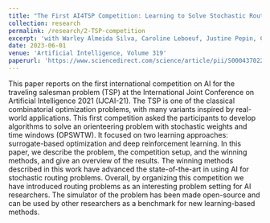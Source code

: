 ```yaml
---
title: "The First AI4TSP Competition: Learning to Solve Stochastic Routing Problems"
collection: research
permalink: /research/2-TSP-competition
excerpt: 'with Warley Almeida Silva, Caroline Leboeuf, Justine Pepin, Carl Perreault-Lafleur. First place at AI-4-TSP competition (IJCAI 2021).'
date: 2023-06-01
venue: 'Artificial Intelligence, Volume 319'
paperurl: 'https://www.sciencedirect.com/science/article/pii/S0004370223000644'
---
```


This paper reports on the first international competition on AI for the traveling salesman problem (TSP) at the International Joint Conference on Artificial Intelligence 2021 (IJCAI-21). 
The TSP is one of the classical combinatorial optimization problems, with many variants inspired by real-world applications. 
This first competition asked the participants to develop algorithms to solve an orienteering problem with stochastic weights and time windows (OPSWTW). 
It focused on two learning approaches: surrogate-based optimization and deep reinforcement learning. 
In this paper, we describe the problem, the competition setup, and the winning methods, and give an overview of the results. 
The winning methods described in this work have advanced the state-of-the-art in using AI for stochastic routing problems. 
Overall, by organizing this competition we have introduced routing problems as an interesting problem setting for AI researchers. 
The simulator of the problem has been made open-source and can be used by other researchers as a benchmark for new learning-based methods. 




